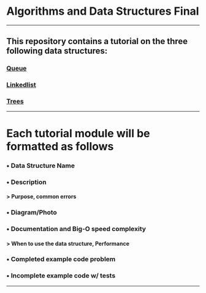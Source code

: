 # Algorithms and Data Structures Final
---
## This repository contains a tutorial on the three following data structures:

### [Queue](https://www.example.com)
### [Linkedlist](https://www.example.com)
### [Trees](https://www.example.com)
---

# Each tutorial module will be formatted as follows

### •	Data Structure Name
### •	Description
####     	> Purpose, common errors
### •	Diagram/Photo
### •	Documentation and Big-O speed complexity
####       > When to use the data structure, Performance
### •	Completed example code problem
### •	Incomplete example code w/ tests

---
